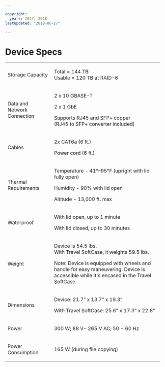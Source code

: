 ```yaml
---

copyright:
  years: 2017, 2018
lastupdated: "2018-06-27"

---
```



# Device Specs

<table role="presentation">
        <colgroup>
          <col/>
          <col/>
        </colgroup>
          <tr>
            <td><p>Storage Capacity</p></td>
            <td>
              <p>Total = 144 TB<br/>Usable = 120 TB at RAID-6</p>
            </td>
          </tr>
          <tr>
            <td><p>Data and Network Connection</p></td>
            <td>
              <p>2 x 10 GBASE-T</p>
              <p>2 x 1 GbE</p>
              <p>Supports RJ45 and SFP+ copper <br/> (RJ45 to SFP+ converter included)</p>
            </td>
          </tr>
          <tr>
            <td><p>Cables</p></td>
            <td>
              <p>2x CAT6a (6 ft.)</p>
              <p>Power cord (6 ft.)</p>
            </td>
          </tr>
          <tr>
            <td><p>Thermal Requirements</p></td>
            <td>
              <p>Temperature -  41°–95°F (upright with lid fully open)</p>
              <p>Humidity - 90% with lid open</p>
              <p>Altitude - 13,000 ft. max</p>
            </td>
          </tr>
          <tr>
            <td><p>Waterproof</p></td>
            <td>
              <p>With lid open, up to 1 minute</p>
              <p>With lid closed, up to 30 minutes</p>
            </td>
          </tr>
          <tr>
            <td><p>Weight</p></td>
            <td>
              <p>Device is 54.5 lbs.<br/>With Travel SoftCase, it weights 59.5 lbs.</p>
              <p>Note: Device is equipped with wheels and handle for easy maneuvering. Device is accessible while it's encased in the Travel SoftCase.</p>
            </td>
          </tr>
          <tr>
            <td><p>Dimensions</p></td>
            <td>
              <p>Device: 21.7” x 13.7” x 19.3”</p>
              <p>With Travel SoftCase: 25.6” x 17.3” x 22.8”</p>
            </td>
          </tr>
          <tr>
            <td><p>Power</p></td>
            <td>
              <p>300 W; 88 V- 265 V AC; 50 - 60 Hz</p>
            </td>
          </tr>
          <tr>
            <td><p>Power Consumption</p></td>
            <td>
              <p>165 W (during file copying)</p>
            </td>
          </tr>
</table>
